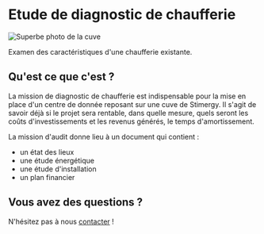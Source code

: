 Etude de diagnostic de chaufferie
=================================


![Superbe photo de la cuve](img/services/diagnostic_chaufferie.jpg)

Examen des caractéristiques d'une chaufferie existante.



Qu'est ce que c'est ?
-------------------

La mission de diagnostic de chaufferie est indispensable pour la mise en place d'un centre de donnée
reposant sur une cuve de Stimergy. Il s'agit de savoir déjà si le projet sera rentable, dans quelle mesure,
quels seront les coûts d'investissements et les revenus générés, le temps d'amortissement.

La mission d'audit donne lieu à un document qui contient :

- un état des lieux
- une étude énergétique
- une étude d'installation
- un plan financier


Vous avez des questions ?
-------------------------

N'hésitez pas à nous [contacter](./#contacts) !

